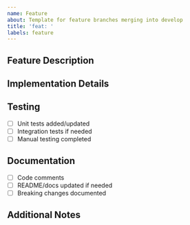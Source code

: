 ```yaml
---
name: Feature
about: Template for feature branches merging into develop
title: 'feat: '
labels: feature
---
```


## Feature Description

<!-- What does this feature add or change? -->

## Implementation Details

<!-- Key technical changes and design decisions -->

## Testing

<!-- What testing has been done? -->

- [ ] Unit tests added/updated
- [ ] Integration tests if needed
- [ ] Manual testing completed

## Documentation

<!-- What documentation has been updated? -->

- [ ] Code comments
- [ ] README/docs updated if needed
- [ ] Breaking changes documented

## Additional Notes

<!-- Any other relevant information -->
